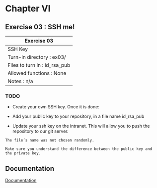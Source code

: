 
# Chapter VI
## Exercise 03 : SSH me!

|               Exercise 03             |
|---------------------------------------|
|               SSH Key             |
| Turn-in directory : ex03/				|
| Files to turn in : id_rsa_pub			|
| Allowed functions : None				|
| Notes : n/a							|

### TODO

*  Create your own SSH key. Once it is done:
*   Add your public key to your repository, in a file name id_rsa_pub

*   Update your ssh key on the intranet. This will allow you to push the repository to our git server.
```
The file’s name was not chosen randomly.

Make sure you understand the difference between the public key and
the private key.
```


## Documentation

[Documentation](https://github.com/beauhelmi/shell00/blob/main/ex02/text.txt)


